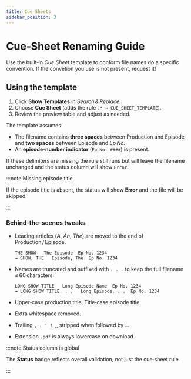 ```yaml
---
title: Cue Sheets
sidebar_position: 3
---
```


# Cue‑Sheet Renaming Guide

Use the built‑in *Cue Sheet* template to conform file names do a specific convention. If the convetion you use is not present, request it!

## Using the template

1. Click **Show Templates** in *Search & Replace*.
2. Choose **Cue Sheet** (adds the rule `.* → CUE_SHEET_TEMPLATE`).
3. Review the preview table and adjust as needed.

The template assumes:

* The filename contains **three spaces** between Production and Episode and **two spaces** between Episode and *Ep No.*
* An **episode‑number indicator** (`Ep No. ####`) is present.

If these delimiters are missing the rule still runs but will leave the filename unchanged and the status column will show `Error`.

:::note Missing episode title 

If the episode title is absent, the status will show **Error** and the file will be skipped. 

:::

### Behind‑the‑scenes tweaks

* Leading articles (*A*, *An*, *The*) are moved to the end of Production / Episode.

  ```
  THE SHOW   The Episode  Ep No. 1234
  → SHOW, THE   Episode, The  Ep No. 1234
  ```
* Names are truncated and suffixed with `. . .` to keep the full filename ≤ 60 characters.

  ```
  LONG SHOW TITLE   Long Episode Name  Ep No. 1234
  → LONG SHOW TITLE. . .   Long Episode. . .  Ep No. 1234
  ```
* Upper‑case production title, Title‑case episode title.
* Extra whitespace removed.
* Trailing `, . ' ! ␣` stripped when followed by `…`.
* Extension `.pdf` is always lowercase on download.

:::note Status column is global 

The **Status** badge reflects overall validation, not just the cue‑sheet rule. 

:::